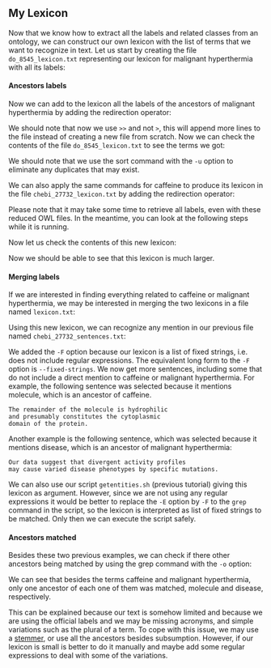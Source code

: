 <script>
import Alert from "$components/Alert.svelte";
import Execute from "$components/Execute.svelte";
</script>

## My Lexicon

Now that we know how to extract all the labels and related classes from an ontology, we can construct our own lexicon with the list of terms that we want to recognize in text.
Let us start by creating the file `do_8545_lexicon.txt` representing our lexicon for malignant hyperthermia with all its labels:

<Execute command="echo 'malignant hyperthermia' | ./geturi.sh doid.owl | ./getlabels.sh doid.owl > do_8545_lexicon.txt" />

#### Ancestors labels

Now we can add to the lexicon all the labels of the ancestors of malignant hyperthermia by adding the redirection operator:

<Execute command="echo 'malignant hyperthermia' | ./geturi.sh doid.owl | ./getancestors.sh doid.owl | ./getlabels.sh doid.owl >> do_8545_lexicon.txt" />

We should note that now we use `>>` and not `>`, this will append more lines to the file instead of creating a new file from scratch.
Now we can check the contents of the file `do_8545_lexicon.txt` to see the terms we got:

<Execute command="cat do_8545_lexicon.txt | sort -u" />

We should note that we use the sort command with the `-u` option to eliminate any duplicates that may exist.

We can also apply the same commands for caffeine to produce its lexicon in the file `chebi_27732_lexicon.txt` by adding the redirection operator:

<Execute command="echo 'caffeine' | ./geturi.sh chebi_lite.owl | ./getlabels.sh chebi_lite.owl > chebi_27732_lexicon.txt" />

<Execute command="echo 'caffeine' | ./geturi.sh chebi_lite.owl | ./getancestors.sh chebi_lite.owl | ./getlabels.sh chebi_lite.owl >> chebi_27732_lexicon.txt" />

<Alert>
Please note that it may take some time to retrieve all labels, even with these reduced OWL files. In the meantime, you can look at the following steps while it is running.
</Alert>

Now let us check the contents of this new lexicon:

<Execute command="cat chebi_27732_lexicon.txt | sort -u" />

Now we should be able to see that this lexicon is much larger.

#### Merging labels

If we are interested in finding everything related to caffeine or malignant hyperthermia, we may be interested in merging the two lexicons in a file named `lexicon.txt`:

<Execute command="cat do_8545_lexicon.txt chebi_27732_lexicon.txt | sort -u > lexicon.txt" />

Using this new lexicon, we can recognize any mention in our previous file
named `chebi_27732_sentences.txt`:

<Execute command="grep -w -i -F -f lexicon.txt chebi_27732_sentences.txt" />

We added the `-F` option because our lexicon is a list of fixed strings, i.e. does not include regular expressions. The equivalent long form to the `-F` option is `--fixed-strings`.
We now get more sentences, including some that do not include a direct
mention to caffeine or malignant hyperthermia. For example, the following sentence was selected because it mentions molecule, which is an ancestor of caffeine.

```text
The remainder of the molecule is hydrophilic
and presumably constitutes the cytoplasmic
domain of the protein.
```

Another example is the following sentence, which was selected because it mentions disease, which is an ancestor of malignant hyperthermia:

```text
Our data suggest that divergent activity profiles
may cause varied disease phenotypes by specific mutations.
```

We can also use our script `getentities.sh` (previous tutorial) giving this lexicon as argument. However, since we are not using any regular expressions it would be better to replace the `-E` option by `-F` to the `grep` command in the script, so the lexicon is interpreted as list of fixed strings to be
matched. Only then we can execute the script safely.

#### Ancestors matched

Besides these two previous examples, we can check if there other ancestors being matched by using the grep command with the `-o` option:

<Execute command="grep -o -w -F -f lexicon.txt chebi_27732_sentences.txt | sort -u" />

We can see that besides the terms caffeine and malignant hyperthermia,
only one ancestor of each one of them was matched, molecule and disease, respectively.

This can be explained because our text is somehow limited and because
we are using the official labels and we may be missing acronyms, and simple variations such as the plural of a term. To cope with this issue, we may use a [stemmer](https://en.wikipedia.org/wiki/Stemming), or use all the ancestors besides subsumption. However, if our lexicon is small is better to do it manually and maybe add some regular expressions to deal with some of the variations.
